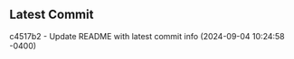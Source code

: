 
## Latest Commit
c4517b2 - Update README with latest commit info (2024-09-04 10:24:58 -0400) <Yunxi-Zhou>
